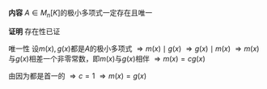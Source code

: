 **内容**
$A\in M_n[K]$的极小多项式一定存在且唯一

**证明**
存在性已证

唯一性
设$m(x),g(x)$都是$A$的极小多项式
$\Rightarrow m(x)\mid g(x)$
$\Rightarrow g(x)\mid m(x)$
$\Rightarrow m(x)$与$g(x)$相差一个非零常数，即$m(x)$与$g(x)$相伴
$\Rightarrow m(x)=c g(x)$

由因为都是首一的
$\Rightarrow c=1$
$\Rightarrow m(x)=g(x)$